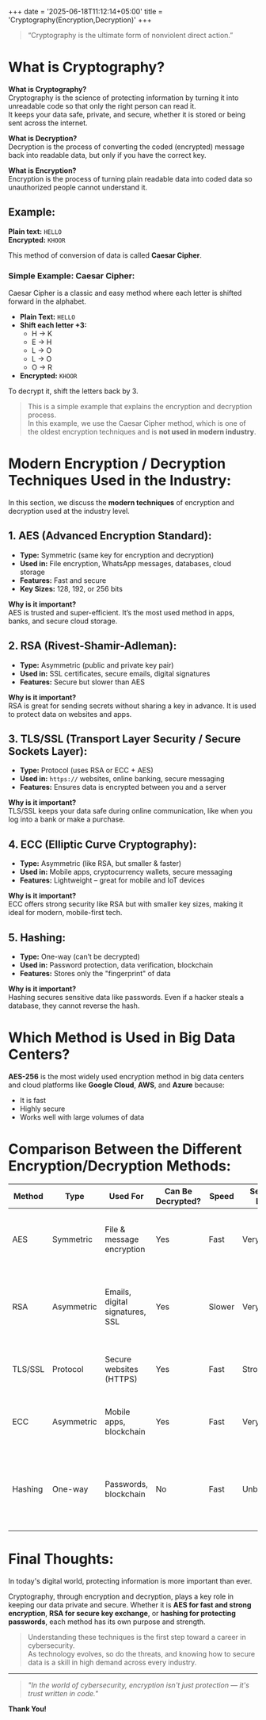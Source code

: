 +++
date = '2025-06-18T11:12:14+05:00'
title = 'Cryptography(Encryption,Decryption)'
+++

> “Cryptography is the ultimate form of nonviolent direct action.”

# What is Cryptography?

**What is Cryptography?**  
Cryptography is the science of protecting information by turning it into unreadable code so that only the right person can read it.  
It keeps your data safe, private, and secure, whether it is stored or being sent across the internet.

**What is Decryption?**  
Decryption is the process of converting the coded (encrypted) message back into readable data, but only if you have the correct key.

**What is Encryption?**  
Encryption is the process of turning plain readable data into coded data so unauthorized people cannot understand it.

## Example:

**Plain text:** `HELLO`  
**Encrypted:** `KHOOR`  

This method of conversion of data is called **Caesar Cipher**.

### Simple Example: Caesar Cipher:

Caesar Cipher is a classic and easy method where each letter is shifted forward in the alphabet.

- **Plain Text:** `HELLO`  
- **Shift each letter +3:**
  - H → K  
  - E → H  
  - L → O  
  - L → O  
  - O → R  
- **Encrypted:** `KHOOR`

To decrypt it, shift the letters back by 3.

> This is a simple example that explains the encryption and decryption process.  
> In this example, we use the Caesar Cipher method, which is one of the oldest encryption techniques and is **not used in modern industry**.

# Modern Encryption / Decryption Techniques Used in the Industry:

In this section, we discuss the **modern techniques** of encryption and decryption used at the industry level.

## 1. AES (Advanced Encryption Standard):

- **Type:** Symmetric (same key for encryption and decryption)  
- **Used in:** File encryption, WhatsApp messages, databases, cloud storage  
- **Features:** Fast and secure  
- **Key Sizes:** 128, 192, or 256 bits

**Why is it important?**  
AES is trusted and super-efficient. It’s the most used method in apps, banks, and secure cloud storage.

## 2. RSA (Rivest-Shamir-Adleman):

- **Type:** Asymmetric (public and private key pair)  
- **Used in:** SSL certificates, secure emails, digital signatures  
- **Features:** Secure but slower than AES

**Why is it important?**  
RSA is great for sending secrets without sharing a key in advance. It is used to protect data on websites and apps.

## 3. TLS/SSL (Transport Layer Security / Secure Sockets Layer):

- **Type:** Protocol (uses RSA or ECC + AES)  
- **Used in:** `https://` websites, online banking, secure messaging  
- **Features:** Ensures data is encrypted between you and a server

**Why is it important?**  
TLS/SSL keeps your data safe during online communication, like when you log into a bank or make a purchase.

## 4. ECC (Elliptic Curve Cryptography):

- **Type:** Asymmetric (like RSA, but smaller & faster)  
- **Used in:** Mobile apps, cryptocurrency wallets, secure messaging  
- **Features:** Lightweight – great for mobile and IoT devices

**Why is it important?**  
ECC offers strong security like RSA but with smaller key sizes, making it ideal for modern, mobile-first tech.

## 5. Hashing:

- **Type:** One-way (can’t be decrypted)  
- **Used in:** Password protection, data verification, blockchain  
- **Features:** Stores only the "fingerprint" of data

**Why is it important?**  
Hashing secures sensitive data like passwords. Even if a hacker steals a database, they cannot reverse the hash.

# Which Method is Used in Big Data Centers?

**AES-256** is the most widely used encryption method in big data centers and cloud platforms like **Google Cloud**, **AWS**, and **Azure** because:

- It is fast  
- Highly secure  
- Works well with large volumes of data

# Comparison Between the Different Encryption/Decryption Methods:

| Method | Type      | Used For                  | Can Be Decrypted? | Speed | Security Level | Simple Explanation |
|--------|-----------|---------------------------|-------------------|-------|----------------|--------------------|
| AES    | Symmetric | File & message encryption | Yes               | Fast  | Very Strong    | Same key is used to encrypt and decrypt. Used in apps, cloud storage, and databases. |
| RSA    | Asymmetric| Emails, digital signatures, SSL | Yes         | Slower| Very Strong    | Uses public & private keys. Great for securely sharing encryption keys. |
| TLS/SSL| Protocol  | Secure websites (HTTPS)   | Yes               | Fast  | Strong         | A protocol that uses RSA/ECC + AES to protect online communication. |
| ECC    | Asymmetric| Mobile apps, blockchain   | Yes               | Fast  | Very Strong    | Like RSA, but faster and lighter. Ideal for mobile and IoT devices. |
| Hashing| One-way   | Passwords, blockchain     | No                | Fast  | Unbreakable    | Turns data into fixed-length code. Cannot be reversed. Used for secure login and verification. |

# Final Thoughts:

In today's digital world, protecting information is more important than ever.

Cryptography, through encryption and decryption, plays a key role in keeping our data private and secure. Whether it is **AES for fast and strong encryption**, **RSA for secure key exchange**, or **hashing for protecting passwords**, each method has its own purpose and strength.

> Understanding these techniques is the first step toward a career in cybersecurity.  
> As technology evolves, so do the threats, and knowing how to secure data is a skill in high demand across every industry.

---

> _"In the world of cybersecurity, encryption isn't just protection — it's trust written in code."_

**Thank You!**

